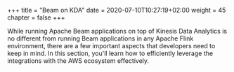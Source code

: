 +++
title = "Beam on KDA"
date = 2020-07-10T10:27:19+02:00
weight = 45
chapter = false
+++

While running Apache Beam applications on top of Kinesis Data Analytics is no different from running Beam applications in any Apache Flink environment, there are a few important aspects that developers need to keep in mind. In this section, you'll learn how to efficiently leverage the integrations with the AWS ecosystem effectively.